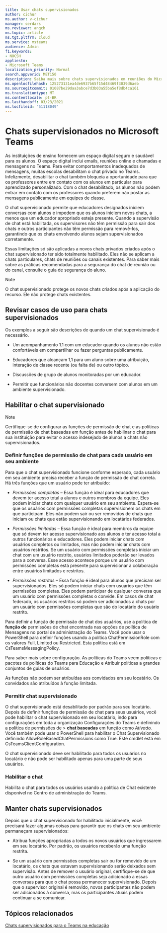 ```yaml
---
title: Usar chats supervisionados
author: cichur
ms.author: v-cichur
manager: serdars
ms.reviewer: angch
ms.topic: article
ms.tgt.pltfrm: cloud
ms.service: msteams
audience: Admin
f1.keywords:
- NOCSH
appliesto:
- Microsoft Teams
localization_priority: Normal
search.appverid: MET150
description: Saiba mais sobre chats supervisionados em reuniões do Microsoft Teams.
ms.openlocfilehash: 125273131ea4de6937b65f15d48469f3039d6aeb
ms.sourcegitcommit: 01087be29daa3abce7d3b03a55ba5ef8db4ca161
ms.translationtype: MT
ms.contentlocale: pt-BR
ms.lasthandoff: 03/23/2021
ms.locfileid: "51118049"
---
```

# <a name="supervised-chats-in-microsoft-teams"></a>Chats supervisionados no Microsoft Teams

As instituições de ensino fornecem um espaço digital seguro e saudável para os alunos. O espaço digital inclui emails, reuniões online e chamadas e mensagens no Teams. Para evitar comportamentos inadequados de mensagens, muitas escolas desabilitam o chat privado no Teams. Infelizmente, desabilitar o chat também bloqueia a oportunidade para que os professores entre em contato com os alunos em particular para aprendizado personalizado. Com o chat desabilitado, os alunos não podem entrar em contato com os professores quando preferem não postar as mensagens publicamente em equipes de classe.

O chat supervisionado permite que educadores designados iniciem conversas com alunos e impedem que os alunos iniciem novos chats, a menos que um educador apropriado esteja presente. Quando a supervisão de chat está habilitada, os supervisores não têm permissão para sair dos chats e outros participantes não têm permissão para removê-los, garantindo que os chats envolvendo alunos sejam supervisionados corretamente.

Essas limitações só são aplicadas a novos chats privados criados após o chat supervisionado ter sido totalmente habilitado. Eles não se aplicam a chats particulares, chats de reuniões ou canais existentes. Para saber mais sobre as práticas recomendadas para a segurança do chat de reunião ou do canal, consulte o guia de segurança do aluno.

> [!Note]
> O chat supervisionado protege os novos chats criados após a aplicação do recurso.  Ele não protege chats existentes.

## <a name="review-use-cases-for-supervised-chats"></a>Revisar casos de uso para chats supervisionados

Os exemplos a seguir são descrições de quando um chat supervisionado é necessário.

- Um acompanhamento 1.1 com um educador quando os alunos não estão confortáveis em compartilhar ou fazer perguntas publicamente.

- Educadores que alcançam 1,1 para um aluno sobre uma atribuição, interação de classe recente (ou falta de) ou outro tópico.

- Discussões de grupo de alunos monitoradas por um educador.

- Permitir que funcionários não docentes conversem com alunos em um ambiente supervisionado.

## <a name="enable-supervised-chat"></a>Habilitar o chat supervisionado

> [!Note]
> Certifique-se de configurar as funções de permissão de chat e as políticas de permissão de chat baseadas em função antes de habilinar o chat para sua instituição para evitar o acesso indesejado de alunos a chats não supervisionados.

### <a name="define-chat-permission-roles-for-each-user-in-your-environment"></a>Definir funções de permissão de chat para cada usuário em seu ambiente

Para que o chat supervisionado funcione conforme esperado, cada usuário em seu ambiente precisa receber a função de permissão de chat correta. Há três funções que um usuário pode ter atribuído:

- *Permissões completas* – Essa função é ideal para educadores que devem ter acesso total a alunos e outros membros da equipe. Eles podem iniciar chats com qualquer usuário em seu ambiente. Espera-se que os usuários com permissões completas supervisionem os chats em que participam. Eles não podem sair ou ser removidos de chats que iniciam ou chats que estão supervisionando em locatários federados.

- *Permissões limitadas* – Essa função é ideal para membros da equipe que só devem ter acesso supervisionado aos alunos e ter acesso total a outros funcionários e educadores. Eles podem iniciar chats com usuários completos ou limitados, mas não podem iniciar chats com usuários restritos. Se um usuário com permissões completas iniciar um chat com um usuário restrito, usuários limitados poderão ser levados para a conversa. Esse acesso acontece porque um usuário com permissões completas está presente para supervisionar a colaboração entre usuários limitados e restritos.

- *Permissões restritas* – Essa função é ideal para alunos que precisam ser supervisionados. Eles só podem iniciar chats com usuários que têm permissões completas. Eles podem participar de qualquer conversa que um usuário com permissões completas o convide. Em casos de chat federado, os usuários restritos só podem ser adicionados a chats por um usuário com permissões completas que são do locatário do usuário restrito.

Para definir a função de permissão de chat dos usuários, use a política de **função de**  permissões de chat encontrada nas opções de política de Mensagens no portal de administração do Teams. Você pode usar o PowerShell para definir funções usando a política ChatPermissionRole com os valores Full, Limited ou Restricted. Esta política está em CsTeamsMessagingPolicy.

Para saber mais sobre configuração. As políticas do Teams veem políticas e pacotes de políticas do Teams para Educação e Atribuir políticas a grandes conjuntos de guias de usuários.

As funções não podem ser atribuídas aos convidados em seu locatário. Os convidados são atribuídos à função limitada.

### <a name="allow-supervised-chat"></a>Permitir chat supervisionado

O chat supervisionado está desabilitado por padrão para seu locatário. Depois de definir funções de permissão de chat para seus usuários, você  pode habilitar o chat supervisionado em seu locatário, indo para configurações em toda a organização Configurações do Teams e definindo a política de permissões de &gt;  **chat baseadas** em função como *Ativado.* Você também pode usar o PowerShell para habilitar o Chat Supervisionado definindo AllowRoleBasedChatPermissions como True. Este cmdlet está em CsTeamsClientConfiguration.

O chat supervisionado deve ser habilitado para todos os usuários no locatário e não pode ser habilitado apenas para uma parte de seus usuários.

### <a name="enable-chat"></a>Habilitar o chat

Habilita o chat para todos os usuários usando a política de Chat existente disponível no Centro de administração do Teams.

## <a name="maintain-supervised-chats"></a>Manter chats supervisionados

Depois que o chat supervisionado for habilitado inicialmente, você precisará fazer algumas coisas para garantir que os chats em seu ambiente permaneçam supervisionados:

- Atribua funções apropriadas a todos os novos usuários que ingressarem em seu locatário. Por padrão, os usuários receberão uma função restrita.

- Se um usuário com permissões completas sair ou for removido de um locatário, os chats que estavam supervisionando serão deixados sem supervisão. Antes de remover o usuário original, certifique-se de que outro usuário com permissões completas seja adicionado a essas conversas para que o chat possa permanecer supervisionado. Depois que o supervisor original é removido, novos participantes não podem ser adicionados à conversa, mas os participantes atuais podem continuar a se comunicar.

## <a name="related-topics"></a>Tópicos relacionados

[Chats supervisionados para o Teams na educação](https://support.microsoft.com/topic/supervised-chats-in-microsoft-teams-for-education-ad3aaafc-c85a-416f-95f9-d691f419cbb8?storagetype=live)